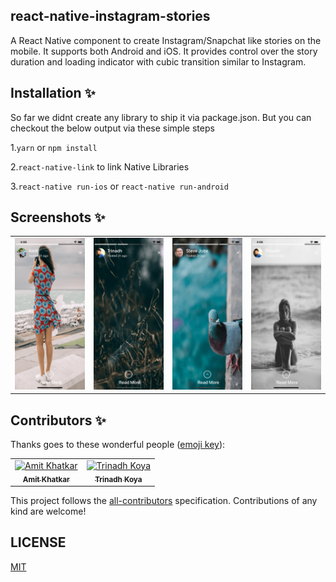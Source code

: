 ## react-native-instagram-stories

 A React Native component to create Instagram/Snapchat like stories on the mobile. It supports both Android and iOS.
 It provides control over the story duration and loading indicator with cubic transition similar to Instagram.
 
## Installation ✨

So far we didnt create any library to ship it via package.json. But you can checkout the below output via these simple steps 

1.`yarn` or `npm install`  

2.`react-native-link` to link Native Libraries

3.`react-native run-ios` or `react-native run-android`

## Screenshots ✨

<table>
 
  <tr>
    <td align="center"><img src="https://github.com/Amit-khatkar/react-native-insta-stories/blob/master/screenshots/img.41.png" width="200px;height:300px"/></td>
 <td align="center"><img src="https://github.com/Amit-khatkar/react-native-insta-stories/blob/master/screenshots/img.47.png" width="200px;height:300px"/></td>
  <td align="center"><img src="https://github.com/Amit-khatkar/react-native-insta-stories/blob/master/screenshots/img.58.png" width="200px;height:300px"/></td>
 <td align="center"><img src="https://github.com/Amit-khatkar/react-native-insta-stories/blob/master/screenshots/img.49.png" width="200px;height:300px"/></td>
    
  </tr>
 

</table>

## Contributors ✨

Thanks goes to these wonderful people ([emoji key](https://allcontributors.org/docs/en/emoji-key)):

<!-- ALL-CONTRIBUTORS-LIST:START - Do not remove or modify this section -->
<!-- prettier-ignore -->
<table>
 
  <tr>
    <td align="center"><a href="https://github.com/Amit-khatkar"><img src="https://avatars0.githubusercontent.com/u/16208872?s=460&v=4" width="100px;" alt="Amit Khatkar"/><br /><sub><b>Amit Khatkar</b></sub></a><br /></td>
    <td align="center"><a href="https://github.com/trinadhkoya"><img src="https://avatars1.githubusercontent.com/u/9527766?s=460&v=4" width="100px;" alt="Trinadh Koya"/><br /><sub><b>Trinadh Koya</b></sub></a><br /></td>
  </tr>
 
  

</table>

<!-- ALL-CONTRIBUTORS-LIST:END -->

This project follows the [all-contributors](https://allcontributors.org) specification.
Contributions of any kind are welcome!

## LICENSE

[MIT](LICENSE)
